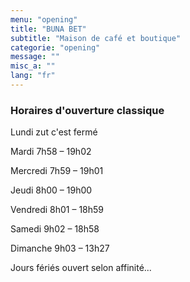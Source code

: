 ```yaml
---
menu: "opening"
title: "BUNA BET"
subtitle: "Maison de café et boutique"
categorie: "opening"
message: ""
misc_a: ""
lang: "fr"
---
```

### Horaires d'ouverture classique

Lundi zut c'est fermé

Mardi 7h58 – 19h02

Mercredi 7h59 – 19h01

Jeudi 8h00 – 19h00

Vendredi 8h01 – 18h59

Samedi 9h02 – 18h58

Dimanche 9h03 – 13h27

Jours fériés ouvert selon affinité...

